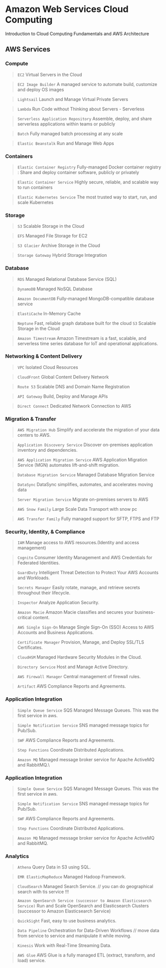 # Amazon Web Services Cloud Computing
Introduction to Cloud Computing Fundamentals and AWS Architecture

## AWS Services

### Compute
> ``EC2``
Virtual Servers in the Cloud

> ``EC2 Image Builder``
A managed service to automate build, customize and deploy OS images

> ``Lightsail``
Launch and Manage Virtual Private Servers

> ``Lambda``
Run Code without Thinking about Servers - Serverless

> ``Serverless Application Repository``
Assemble, deploy, and share serverless applications within teams or publicly

> ``Batch``
Fully managed batch processing at any scale

> ``Elastic Beanstalk``
Run and Manage Web Apps

### Containers
> ``Elastic Container Registry``
Fully-managed Docker container registry : Share and deploy container software, publicly or privately

> ``Elastic Container Service``
Highly secure, reliable, and scalable way to run containers

> ``Elastic Kubernetes Service``
The most trusted way to start, run, and scale Kubernetes

### Storage
> ``S3``
Scalable Storage in the Cloud

> ``EFS``
Managed File Storage for EC2

> ``S3 Glacier``
Archive Storage in the Cloud

> ``Storage Gateway``
Hybrid Storage Integration

### Database 
> ``RDS``
Managed Relational Database Service (SQL)

> ``DynamoDB``
Managed NoSQL Database

> ``Amazon DocumentDB``
Fully-managed MongoDB-compatible database service

> ``ElastiCache``
In-Memory Cache

> ``Neptune``
Fast, reliable graph database built for the cloud
> ``S3``
Scalable Storage in the Cloud

> ``Amazon Timestream``
Amazon Timestream is a fast, scalable, and serverless time series database for IoT and operational applications.

### Networking & Content Delivery 
> ``VPC``
Isolated Cloud Resources

> ``CloudFront``
Global Content Delivery Network

> ``Route 53``
Scalable DNS and Domain Name Registration

> ``API Gateway``
Build, Deploy and Manage APIs

> ``Direct Connect``
Dedicated Network Connection to AWS

### Migration & Transfer
> ``AWS Migration Hub``
Simplify and accelerate the migration of your data centers to AWS.

> ``Application Discovery Service``
Discover on-premises application inventory and dependencies.

> ``AWS Application Migration Service``
AWS Application Migration Service (MGN) automates lift-and-shift migration.

> ``Database Migration Service``
Managed Database Migration Service

> ``DataSync``
DataSync simplifies, automates, and accelerates moving data

> ``Server Migration Service``
Migrate on-premises servers to AWS

> ``AWS Snow Family``
Large Scale Data Transport with snow pc

> ``AWS Transfer Family``
Fully managed support for SFTP, FTPS and FTP

### Security, Identity, & Compliance
> ``IAM``
Manage access to AWS resources.(Identity and access management)

> ``Cognito``
Consumer Identity Management and AWS Credentials for Federated Identities.

> ``GuardDuty``
Intelligent Threat Detection to Protect Your AWS Accounts and Workloads.

> ``Secrets Manager``
Easily rotate, manage, and retrieve secrets throughout their lifecycle.

> ``Inspector``
Analyze Application Security.

> ``Amazon Macie``
Amazon Macie classifies and secures your business-critical content.

> ``AWS Single Sign-On``
Manage Single Sign-On (SSO) Access to AWS Accounts and Business Applications.

> ``Certificate Manager``
Provision, Manage, and Deploy SSL/TLS Certificates.

> ``CloudHSM``
Managed Hardware Security Modules in the Cloud.

> ``Directory Service``
Host and Manage Active Directory.

> ``AWS Firewall Manager``
Central management of firewall rules.

> ``Artifact``
AWS Compliance Reports and Agreements.

### Application Integration
> ``Simple Queue Service``
SQS Managed Message Queues. This was the first service in aws.

> ``Simple Notification Service``
SNS managed message topics for Pub/Sub.

> ``SWF``
AWS Compliance Reports and Agreements.

> ``Step Functions``
Coordinate Distributed Applications.

> ``Amazon MQ``
Managed message broker service for Apache ActiveMQ and RabbitMQ.\
### Application Integration
> ``Simple Queue Service``
SQS Managed Message Queues. This was the first service in aws.

> ``Simple Notification Service``
SNS managed message topics for Pub/Sub.

> ``SWF``
AWS Compliance Reports and Agreements.

> ``Step Functions``
Coordinate Distributed Applications.

> ``Amazon MQ``
Managed message broker service for Apache ActiveMQ and RabbitMQ.

### Analytics
> ``Athena``
Query Data in S3 using SQL.

> ``EMR ElasticMapReduce``
Managed Hadoop Framework.

> ``CloudSearch``
Managed Search Service.  // you can do geographical search with tis service !!!

> ``Amazon OpenSearch Service (successor to Amazon Elasticsearch Service)``
Run and Scale OpenSearch and Elasticsearch Clusters (successor to Amazon Elasticsearch Service)

> ``QuickSight``
Fast, easy to use business analytics.

> ``Data Pipeline``
Orchestration for Data-Driven Workflows // move data from service to service and manipulate it while moving.

> ``Kinesis``
Work with Real-Time Streaming Data.

> ``AWS Glue``
AWS Glue is a fully managed ETL (extract, transform, and load) service.
